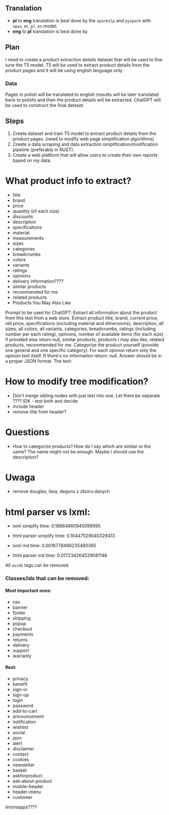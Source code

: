 ## Translation
- **pl** to **eng** translation is best done by the `sparknlp` and `pyspark` with `opus_mt_pl_en` model.
- **eng** to **pl** translation is best done by 

## Plan
I need to create a product extraction details dataset that will be used to fine tune the T5 model.
T5 will be used to extract product details from the product pages and it will be using english language only.

### Data
Pages in polish will be translated to english (results will be later translated back to polish) and then the product details will be extracted.
ChatGPT will be used to construct the final dataset.

## Steps
1. Create dataset and train T5 model to extract product details from the product pages. (need to modify web page simplification algorithms)
2. Create a data scraping and data extraction simplification/modification pipeline (preferably in RUST).
3. Create a web platform that will allow users to create their own reports based on my data.

# What product info to extract?
- title
- brand
- price
- quantity (of each size)
- discounts
- description
- specifications
- material
- measurements
- sizes
- categories
- breadcrumbs
- colors
- variants
- ratings
- opinions
- delivery information????
- similar products
- recommended for me
- related products
- Products You May Also Like


Prompt to be used for ChatGPT:
Extract all information about the product from this text from a web store. Extract product title, brand, current price, old price, specifications (including material and dimensions), description, all sizes, all colors, all variants, categories, breadcrumbs, ratings (including number per each rating), opinions, number of available items (for each size) if provided else return null, similar products, products I may also like, related products, recommended for me. Categorize the product yourself (provide one general and one specific category). For each opinion return only the opinion text itself. If there's no information return: null. Answer should be in a proper JSON format. The text:

# How to modify tree modification?
- Don't merge sibling nodes with just text into one. Let them be separate ???? IDK - test both and decide
- include header
- remove title from header?

# Questions
- How to categorize products? How do I say which are similar or the same? The name might not be enough. Maybe I should use the description?

# Uwaga
- remove douglas, ikea, deguns z zbioru danych


# html parser vs lxml:
- lxml simplify time: 0.18664660945099995
- html parser simplify time: 0.10447529040329413

- lxml md time: 0.0016778466235480365
- html parser md time: 0.017234264529081146


All `aside` tags can be removed.

### Classes/ids that can be removed:
#### Most important ones:
- nav
- banner
- footer
- shipping
- popup
- checkout
- payments
- returns
- delivery
- support
- warranty

#### Rest:
- privacy
- benefit
- sign-in
- sign-up
- login
- password
- add-to-cart
- announcement
- notification
- wishlist
- social
- json
- alert
- disclaimer
- contact
- cookies
- newsletter
- basket
- askforproduct
- ask-about-product
- mobile-header
- header-menu
- customer


limoniapps????
